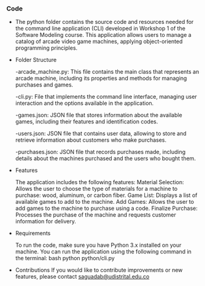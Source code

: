 ### Code

- The python folder contains the source code and resources needed for the command line application (CLI) developed in Workshop 1 of the Software Modeling course. This application allows users to manage a catalog of arcade video game machines, applying object-oriented programming principles.

- Folder Structure

	-arcade_machine.py: This file contains the main class that represents an arcade machine, including its properties and methods for managing purchases and games.
	
	-cli.py: File that implements the command line interface, managing user interaction and the options available in the application.
	
	-games.json: JSON file that stores information about the available games, including their features and identification codes.
	
	-users.json: JSON file that contains user data, allowing to store and retrieve information about customers who make purchases.
	
	-purchases.json: JSON file that records purchases made, including details about the machines purchased and the users who bought them.
	
- Features

	The application includes the following features:
Material Selection: Allows the user to choose the type of materials for a machine to purchase: wood, aluminum, or carbon fiber.
Game List: Displays a list of available games to add to the machine.
Add Games: Allows the user to add games to the machine to purchase using a code.
Finalize Purchase: Processes the purchase of the machine and requests customer information for delivery.

- Requirements

	To run the code, make sure you have Python 3.x installed on your machine. You can run the application using the following command in the terminal:
bash
python python/cli.py

- Contributions
If you would like to contribute improvements or new features, please contact saguadab@udistrital.edu.co
